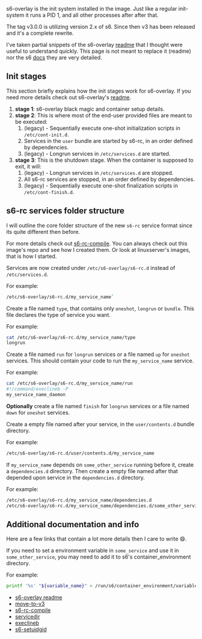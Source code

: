 s6-overlay is the init system installed in the image.
Just like a regular init-system it runs a PID 1, and all other processes after after that.

The tag v3.0.0 is utilizing version 2.x of s6. Since then v3 has been released and it's a complete rewrite.

I've taken partial snippets of the s6-overlay [readme](https://github.com/just-containers/s6-overlay/blob/master/README.md) that I thought were useful to understand quickly.
This page is not meant to replace it (readme) nor the s6 [docs](https://skarnet.org/software) they are very detailed.

## Init stages

This section briefly explains how the init stages work for s6-overlay. If you need more details check out s6-overlay's [readme](https://github.com/just-containers/s6-overlay/blob/master/README.md#init-stages).

1. **stage 1**: s6-overlay black magic and container setup details.
2. **stage 2**: This is where most of the end-user provided files are meant to be executed:
   1. (legacy) - Sequentially execute one-shot initialization scripts in `/etc/cont-init.d`.
   2. Services in the `user` bundle are started by s6-rc, in an order defined by dependencies.
   3. (legacy) - Longrun services in `/etc/services.d` are started.
3. **stage 3**: This is the shutdown stage. When the container is supposed to exit, it will:
   1. (legacy) - Longrun services in `/etc/services.d` are stopped.
   2. All s6-rc services are stopped, in an order defined by dependencies.
   3. (legacy) - Sequentially execute one-shot finalization scripts in `/etc/cont-finish.d`.

## s6-rc services folder structure

I will outline the core folder structure of the new `s6-rc` service format since its quite different then before.

For more details check out [s6-rc-compile](https://skarnet.org/software/s6-rc/s6-rc-compile.html#source).
You can always check out this image's repo and see how I created them. Or look at linuxserver's images, that is how I started.

Services are now created under `/etc/s6-overlay/s6-rc.d` instead of `/etc/services.d`.

For example:

```bash
/etc/s6-overlay/s6-rc.d/my_service_name`
```

Create a file named `type`, that contains only `oneshot`, `longrun` or `bundle`. This file declares the type of service you want.

For example:

```bash
cat /etc/s6-overlay/s6-rc.d/my_service_name/type
longrun
```

Create a file named `run` for `longrun` services or a file named `up` for `oneshot` services.
This should contain your code to run the `my_service_name` service.

For example:

```bash
cat /etc/s6-overlay/s6-rc.d/my_service_name/run
#!/command/execlineb -P
my_service_name_daemon
```

**Optionally** create a file named `finish` for `longrun` services or a file named `down` for `oneshot` services.

Create a empty file named after your service, in the `user/contents.d` bundle directory.

For example:

```bash
/etc/s6-overlay/s6-rc.d/user/contents.d/my_service_name
```

If `my_service_name` depends on `some_other_service` running before it, create a `dependencies.d` directory.
Then create a empty file named after that depended upon service in the `dependencies.d` directory.

For example:

```bash
/etc/s6-overlay/s6-rc.d/my_service_name/dependencies.d
/etc/s6-overlay/s6-rc.d/my_service_name/dependencies.d/some_other_service
```

## Additional documentation and info

Here are a few links that contain a lot more details then I care to write :smile:.

If you need to set a environment variable in `some_service` and use it in `some_other_service`, you may need to add it to s6's container_environment directory.

For example:

```bash
printf '%s' "${variable_name}" > /run/s6/container_environment/variable_name
```

- [s6-overlay readme](https://github.com/just-containers/s6-overlay/blob/master/README.md)
- [move-to-v3](https://github.com/just-containers/s6-overlay/blob/master/MOVING-TO-V3.md)
- [s6-rc-compile](https://skarnet.org/software/s6-rc/s6-rc-compile.html#source)
- [servicedir](https://skarnet.org/software/s6/servicedir.html)
- [execlineb](https://skarnet.org/software/execline/execlineb.html)
- [s6-setuidgid](https://skarnet.org/software/s6/s6-setuidgid.html)

